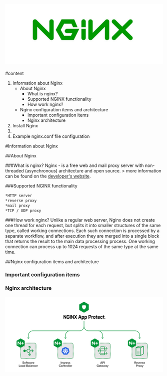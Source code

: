 <h4 align="center">
  <img alt="NGINX" src="Nginx_logo.png">
</h4>

#content
1. Information about Nginx
   - About Nginx
     - What is nginx?
	 - Supported NGINX functionality
	 - How work nginx?
   - Nginx configuration items and architecture
	 - Important configuration items
	 - Nginx architecture
2. Install Nginx
3. 
4. Example nginx.conf file configuration


#Information about Nginx

##About Nginx

###What is nginx?
	Nginx - is a free web and mail proxy server with non-threaded (asynchronous) architecture and open source.
		> more information can be found on the [developer's website](https://nginx.org/). 
		
###Supported NGINX functionality

	*HTTP server
	*reverse proxy
	*mail proxy
	*TCP / UDP proxy
	
###How work nginx?
	Unlike a regular web server, Nginx does not create one thread for each request, but splits it into smaller 
	structures of the same type, called working connections. Each such connection is processed by a separate 
	workflow, and after execution they are merged into a single block that returns the result to the main data 
	processing process. One working connection can process up to 1024 requests of the same type at the same time.
	
##Nginx configuration items and architecture

### Important configuration items

### Nginx architecture
<h4 align="center">
  <img alt="NGINX" src="how_work_nginx_2.png">
</h4>

